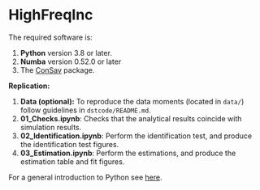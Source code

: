 # HighFreqInc

The required software is:

1. **Python** version 3.8 or later.
3. **Numba** version 0.52.0 or later
2. The [ConSav](https://github.com/NumEconCopenhagen/ConsumptionSaving) package.

**Replication:**

1. **Data (optional):** To reproduce the data moments (located in `data/`) follow guidelines in `dstcode/README.md`.
2. **01_Checks.ipynb**: Checks that the analytical results coincide with simulation results.
3. **02_Identification.ipynb**: Perform the identification test, and produce the identification test figures. 
4. **03_Estimation.ipynb**: Perform the estimations, and produce the estimation table and fit figures. 

For a general introduction to Python see [here](https://numeconcopenhagen.netlify.com/).